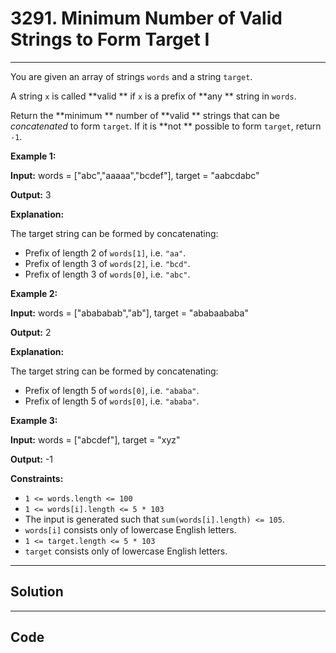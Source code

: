 # 3291. Minimum Number of Valid Strings to Form Target I

---

You are given an array of strings `words` and a string `target`.

A string `x` is called **valid ** if `x` is a prefix of **any ** string in `words`.

Return the **minimum ** number of **valid ** strings that can be _concatenated_ to form `target`. If it is **not ** possible to form `target`, return `-1`.

 

**Example 1:**

**Input:** words = ["abc","aaaaa","bcdef"], target = "aabcdabc"

**Output:** 3

**Explanation:**

The target string can be formed by concatenating:

  * Prefix of length 2 of `words[1]`, i.e. `"aa"`.
  * Prefix of length 3 of `words[2]`, i.e. `"bcd"`.
  * Prefix of length 3 of `words[0]`, i.e. `"abc"`.



**Example 2:**

**Input:** words = ["abababab","ab"], target = "ababaababa"

**Output:** 2

**Explanation:**

The target string can be formed by concatenating:

  * Prefix of length 5 of `words[0]`, i.e. `"ababa"`.
  * Prefix of length 5 of `words[0]`, i.e. `"ababa"`.



**Example 3:**

**Input:** words = ["abcdef"], target = "xyz"

**Output:** -1

 

**Constraints:**

  * `1 <= words.length <= 100`
  * `1 <= words[i].length <= 5 * 103`
  * The input is generated such that `sum(words[i].length) <= 105`.
  * `words[i]` consists only of lowercase English letters.
  * `1 <= target.length <= 5 * 103`
  * `target` consists only of lowercase English letters.

---

## Solution



---

## Code
```python


```